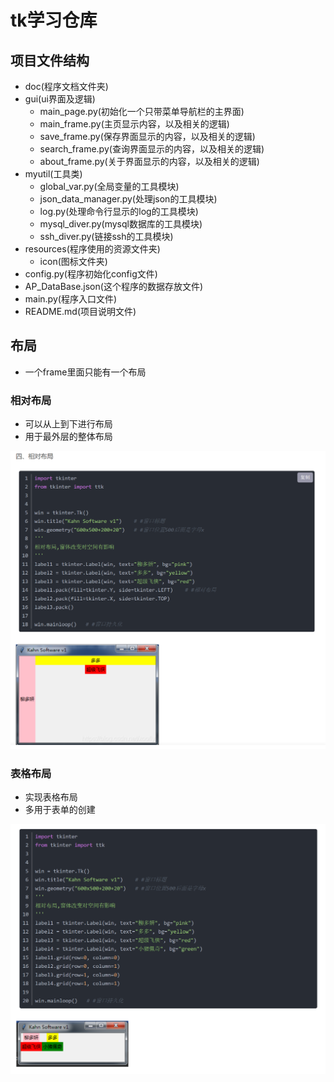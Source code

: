 # tk学习仓库

## 项目文件结构

- doc(程序文档文件夹)
- gui(ui界面及逻辑)
    - main_page.py(初始化一个只带菜单导航栏的主界面)
    - main_frame.py(主页显示内容，以及相关的逻辑)
    - save_frame.py(保存界面显示的内容，以及相关的逻辑)
    - search_frame.py(查询界面显示的内容，以及相关的逻辑)
    - about_frame.py(关于界面显示的内容，以及相关的逻辑)
- myutil(工具类)
    - global_var.py(全局变量的工具模块)
    - json_data_manager.py(处理json的工具模块)
    - log.py(处理命令行显示的log的工具模块)
    - mysql_diver.py(mysql数据库的工具模块)
    - ssh_diver.py(链接ssh的工具模块)
- resources(程序使用的资源文件夹)
    - icon(图标文件夹)
- config.py(程序初始化config文件)
- AP_DataBase.json(这个程序的数据存放文件)
- main.py(程序入口文件)
- README.md(项目说明文件)

## 布局

- 一个frame里面只能有一个布局

### 相对布局

- 可以从上到下进行布局
- 用于最外层的整体布局

![1](./doc/1.png)

### 表格布局

- 实现表格布局
- 多用于表单的创建

![2](./doc/2.png)